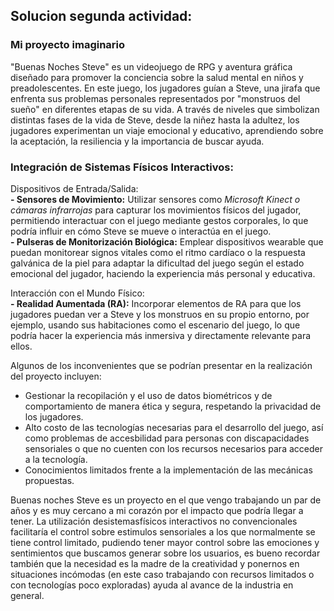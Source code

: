 ## Solucion segunda actividad:   
### Mi proyecto imaginario  
"Buenas Noches Steve" es un videojuego de RPG y aventura gráfica diseñado para promover la conciencia sobre la salud mental en niños y preadolescentes. 
En este juego, los jugadores guían a Steve, una jirafa que enfrenta sus problemas personales representados por "monstruos del sueño" en diferentes etapas de su vida. 
A través de niveles que simbolizan distintas fases de la vida de Steve, desde la niñez hasta la adultez, los jugadores experimentan un viaje emocional y educativo, 
aprendiendo sobre la aceptación, la resiliencia y la importancia de buscar ayuda.   
  
### Integración de Sistemas Físicos Interactivos:  
Dispositivos de Entrada/Salida:  
**- Sensores de Movimiento:** Utilizar sensores como _Microsoft Kinect o cámaras infrarrojas_ para capturar los movimientos físicos del jugador, 
permitiendo interactuar con el juego mediante gestos corporales, lo que podría influir en cómo Steve se mueve o interactúa en el juego.   
**- Pulseras de Monitorización Biológica:** Emplear dispositivos wearable que puedan monitorear signos vitales como el ritmo cardíaco o la respuesta 
galvánica de la piel para adaptar la dificultad del juego según el estado emocional del jugador, haciendo la experiencia más personal y educativa.
  
Interacción con el Mundo Físico:  
**- Realidad Aumentada (RA):** Incorporar elementos de RA para que los jugadores puedan ver a Steve y los monstruos en su propio entorno, por ejemplo, 
usando sus habitaciones como el escenario del juego, lo que podría hacer la experiencia más inmersiva y directamente relevante para ellos.  
 
 Algunos de los inconvenientes que se podrían presentar en la realización del proyecto incluyen: 
- Gestionar la recopilación y el uso de datos biométricos y de comportamiento de manera ética y segura, respetando la privacidad de los jugadores.
- Alto costo de las tecnologías necesarias para el desarrollo del juego, así como problemas de accesbilidad para personas con discapacidades sensoriales 
o que no cuenten con los recursos necesarios para acceder a la tecnología.
- Conocimientos limitados frente a la implementación de las mecánicas propuestas.

Buenas noches Steve es un proyecto en el que vengo trabajando un par de años y es muy cercano a mi corazón por el impacto que podría llegar a tener. La utilización desistemasfísicos interactivos no 
convencionales facilitaría el control sobre estimulos sensoriales a los que normalmente se tiene control limitado, pudiendo tener mayor control sobre las emociones y sentimientos que buscamos generar sobre los usuarios,
es bueno recordar también que la necesidad es la madre de la creatividad y ponernos en situaciones incómodas (en este caso trabajando con recursos limitados o con tecnologías poco exploradas) ayuda al avance 
de la industria en general.
